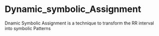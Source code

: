 # Dynamic_symbolic_Assignment
Dnamic Symbolic Assignment is a technique to transform the RR interval into symbolic Patterns
